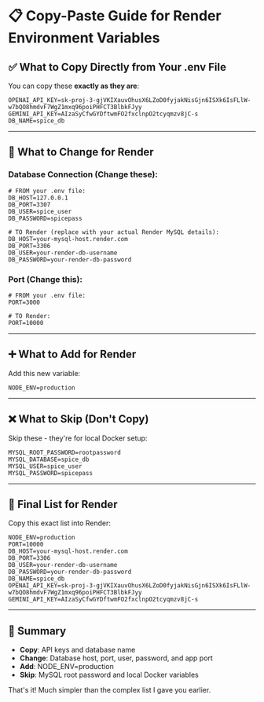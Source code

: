 # 📋 Copy-Paste Guide for Render Environment Variables

## ✅ **What to Copy Directly from Your .env File**

You can copy these **exactly as they are**:

```
OPENAI_API_KEY=sk-proj-3-gjVKIXauvOhusX6LZoD0fyjakNisGjn6ISXk6IsFLlW-w7bQO8hmdvF7WgZ1mxq96poiPHFCT3BlbkFJyy
GEMINI_API_KEY=AIzaSyCfwGYDftwmFO2fxclnpO2tcyqmzv8jC-s
DB_NAME=spice_db
```

---

## 🔄 **What to Change for Render**

### **Database Connection** (Change these):
```
# FROM your .env file:
DB_HOST=127.0.0.1
DB_PORT=3307
DB_USER=spice_user
DB_PASSWORD=spicepass

# TO Render (replace with your actual Render MySQL details):
DB_HOST=your-mysql-host.render.com
DB_PORT=3306
DB_USER=your-render-db-username
DB_PASSWORD=your-render-db-password
```

### **Port** (Change this):
```
# FROM your .env file:
PORT=3000

# TO Render:
PORT=10000
```

---

## ➕ **What to Add for Render**

Add this new variable:
```
NODE_ENV=production
```

---

## ❌ **What to Skip (Don't Copy)**

Skip these - they're for local Docker setup:
```
MYSQL_ROOT_PASSWORD=rootpassword
MYSQL_DATABASE=spice_db
MYSQL_USER=spice_user
MYSQL_PASSWORD=spicepass
```

---

## 📝 **Final List for Render**

Copy this exact list into Render:

```
NODE_ENV=production
PORT=10000
DB_HOST=your-mysql-host.render.com
DB_PORT=3306
DB_USER=your-render-db-username
DB_PASSWORD=your-render-db-password
DB_NAME=spice_db
OPENAI_API_KEY=sk-proj-3-gjVKIXauvOhusX6LZoD0fyjakNisGjn6ISXk6IsFLlW-w7bQO8hmdvF7WgZ1mxq96poiPHFCT3BlbkFJyy
GEMINI_API_KEY=AIzaSyCfwGYDftwmFO2fxclnpO2tcyqmzv8jC-s
```

---

## 🎯 **Summary**

- **Copy**: API keys and database name
- **Change**: Database host, port, user, password, and app port
- **Add**: NODE_ENV=production
- **Skip**: MySQL root password and local Docker variables

That's it! Much simpler than the complex list I gave you earlier. 